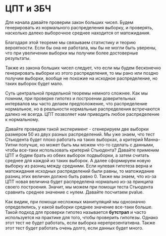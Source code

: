 # ЦПТ и ЗБЧ

Для начала давайте проверим закон больших чисел. Будем генерировать из нормального распределения выборку, и проверять, насколько далеко выборочное среднее находится от матожидания.

Благодаря этой теореме мы связываем статистику и теорию вероятности. Если бы она не работала, мы бы не могли быть уверены, что при увеличении выборки мы получим более достоверные результаты.

Также из закона больших чисел следует, что если мы будем бесконечно генерировать выборки из этого распределения, то мы рано или поздно получим выборки, вообще не похожие на исходное распределение, но таких выборок будет мало.

Суть центральной предельной теоремы немного сложнее. Как мы помним, при проверке гипотез и построении доверительных интервалов мы часто делаем предположение, что распределение нормальное, но в реальности нормальные распределения встречаются далеко не всегда. ЦПТ позволяет нам приводить любое распределение к нормальному.

Давайте проведем такой эксперимент - сгенерируем две выборки размером 50 из двух разных распределений. Мы уже знаем, что тест Стьюдента будет плохо работать на таких выборках, а критерий Манна-Уитни получше, но может быть мы можем что-то сделать с данными, чтобы все-таки использовать критерий Стьюдента? Давайте применим ЦПТ и будем брать из обеих выборок подвыборки, а затем считать среднее для каждой из таких выборок. А далее сформируем новую выборку из разниц между средними. Если нулевая гипотеза верна и матожидания исходных распределений были равны, то матожидание разниц этих величин должно быть равно 0. Также мы знаем, что из-за ЦПТ новая величина будет распределена нормально из-за принципа своего построения. Значит, мы можем при помощи теста Стьюдента сравнить среднее значение с нулем. Давайте посчитаем pvalue.

Как видим, при помощи несложных манипуляций мы однозначно определились, у какой выборки среднее значение все-таки больше. Такой подход для проверки гипотез называется **бутстрап** и часто используется на практике для того, чтобы проверить гипотезы. Однако этот тест не будет работать, если выборка нерепрезентативна. Также этот тест будет работать очень долго, если данных будет много.
